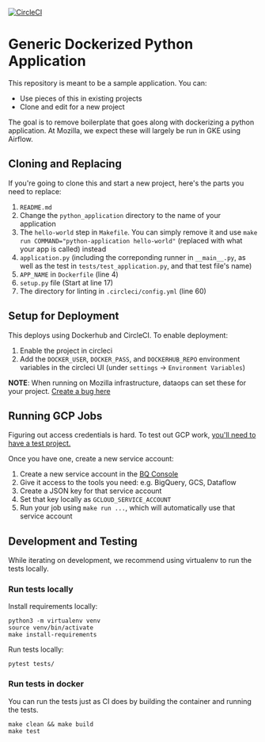 [![CircleCI](https://circleci.com/gh/fbertsch/generic-python-docker.svg?style=svg)](https://circleci.com/gh/fbertsch/generic-python-docker)

# Generic Dockerized Python Application

This repository is meant to be a sample application. You can:
- Use pieces of this in existing projects
- Clone and edit for a new project

The goal is to remove boilerplate that goes along with dockerizing
a python application. At Mozilla, we expect these will largely
be run in GKE using Airflow.

## Cloning and Replacing

If you're going to clone this and start a new project, here's the parts you need to replace:
1. `README.md`
2. Change the `python_application` directory to the name of your application
3. The `hello-world` step in `Makefile`. You can simply remove it and use `make run COMMAND="python-application hello-world"`
   (replaced with what your app is called) instead
4. `application.py` (including the correponding runner in `__main__.py`,
   as well as the test in `tests/test_application.py`, and that test file's name)
5. `APP_NAME` in `Dockerfile` (line 4)
6. `setup.py` file (Start at line 17)
7. The directory for linting in `.circleci/config.yml` (line 60)


## Setup for Deployment

This deploys using Dockerhub and CircleCI. To enable deployment:

1. Enable the project in circleci
2. Add the `DOCKER_USER`, `DOCKER_PASS`, and `DOCKERHUB_REPO` environment variables
   in the circleci UI (under `settings` -> `Environment Variables`)

**NOTE**: When running on Mozilla infrastructure, dataops can set these for your project. [Create a bug here](https://bugzilla.mozilla.org/enter_bug.cgi?component=Operations&product=Data%20Platform%20and%20Tools)

## Running GCP Jobs

Figuring out access credentials is hard. To test out GCP work, [you'll need to have a test project.](https://github.com/whd/gcp-quickstart)

Once you have one, create a new service account:
1. Create a new service account in the [BQ Console](console.cloud.bigquery.com/)
2. Give it access to the tools you need: e.g. BigQuery, GCS, Dataflow
3. Create a JSON key for that service account
4. Set that key locally as `GCLOUD_SERVICE_ACCOUNT`
5. Run your job using `make run ...`, which will automatically use that service account

## Development and Testing

While iterating on development, we recommend using virtualenv
to run the tests locally.

### Run tests locally

Install requirements locally:
```
python3 -m virtualenv venv
source venv/bin/activate
make install-requirements
```

Run tests locally:
```
pytest tests/
```

### Run tests in docker

You can run the tests just as CI does by building the container
and running the tests.

```
make clean && make build
make test
```
